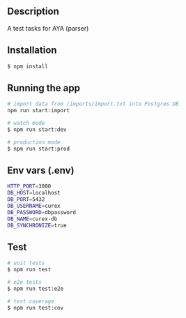 
## Description
A test tasks for AYA (parser) 

## Installation

```bash
$ npm install
```

## Running the app

```bash
# import data from /imports/import.txt into Postgres DB
npm run start:import

# watch mode
$ npm run start:dev

# production mode
$ npm run start:prod
```

## Env vars (.env)

```bash
HTTP_PORT=3000
DB_HOST=localhost
DB_PORT=5432
DB_USERNAME=curex
DB_PASSWORD=dbpassword
DB_NAME=curex-db
DB_SYNCHRONIZE=true
```


## Test

```bash
# unit tests
$ npm run test

# e2e tests
$ npm run test:e2e

# test coverage
$ npm run test:cov
```

